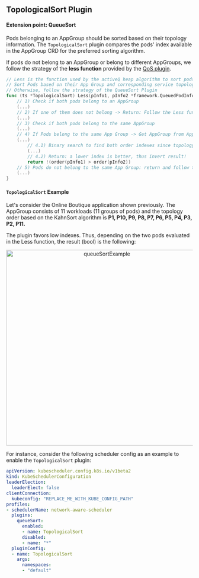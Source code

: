 ## TopologicalSort Plugin

#### Extension point: QueueSort 

Pods belonging to an AppGroup should be sorted based on their topology information. 
The `TopologicalSort` plugin compares the pods' index available in the AppGroup CRD for the preferred sorting algorithm. 

If pods do not belong to an AppGroup or belong to different AppGroups, we follow the 
strategy of the **less function** provided by the [QoS plugin](https://github.com/kubernetes-sigs/scheduler-plugins/tree/master/pkg/qos).

```go
// Less is the function used by the activeQ heap algorithm to sort pods.
// Sort Pods based on their App Group and corresponding service topology.
// Otherwise, follow the strategy of the QueueSort Plugin
func (ts *TopologicalSort) Less(pInfo1, pInfo2 *framework.QueuedPodInfo) bool {
    // 1) Check if both pods belong to an AppGroup
    (...)
    // 2) If one of them does not belong -> Return: Follow the Less function of the QoS Sort plugin. 
    (...)
    // 3) Check if both pods belong to the same AppGroup
    (...)
    // 4) If Pods belong to the same App Group -> Get AppGroup from AppGroup lister
    (...)
        // 4.1) Binary search to find both order indexes since topology list is ordered by Workload Name
        (...)
        // 4.2) Return: a lower index is better, thus invert result!
        return !(order(pInfo1) > order(pInfo2))
    // 5) Pods do not belong to the same App Group: return and follow the strategy from the QoS plugin
    (...)
}
```

#### `TopologicalSort` Example

Let's consider the Online Boutique application shown previously. 
The AppGroup consists of 11 workloads (11 groups of pods) and the topology order based on the KahnSort algorithm is **P1, P10, P9, P8, P7, P6, P5, P4, P3, P2, P11.**

The plugin favors low indexes. Thus, depending on the two pods evaluated in the Less function, the result (bool) is the following: 

<p align="center"><img src="../../kep/260-network-aware-scheduling/figs/queueSortExample.png" title="queueSortExample" width="528" class="center"/></p>

For instance, consider the following scheduler config as an example to enable the `TopologicalSort` plugin:

```yaml
apiVersion: kubescheduler.config.k8s.io/v1beta2
kind: KubeSchedulerConfiguration
leaderElection:
  leaderElect: false
clientConnection:
  kubeconfig: "REPLACE_ME_WITH_KUBE_CONFIG_PATH"
profiles:
- schedulerName: network-aware-scheduler
  plugins:
    queueSort:
      enabled:
      - name: TopologicalSort
      disabled:
      - name: "*"
  pluginConfig:
  - name: TopologicalSort
    args:
      namespaces:
      - "default"
```